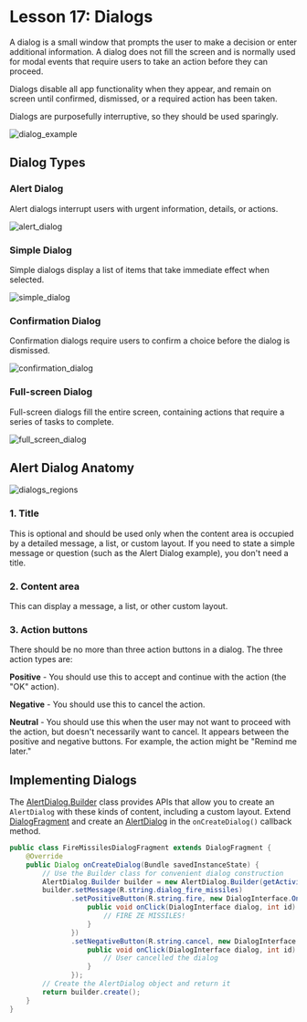 # Lesson 17: Dialogs

A dialog is a small window that prompts the user to make a decision or enter additional information.
A dialog does not fill the screen and is normally used for modal events that require users to take 
an action before they can proceed.

Dialogs disable all app functionality when they appear, and remain on screen until confirmed, 
dismissed, or a required action has been taken.

Dialogs are purposefully interruptive, so they should be used sparingly.

![dialog_example]

## Dialog Types

### Alert Dialog

Alert dialogs interrupt users with urgent information, details, or actions.

![alert_dialog]

### Simple Dialog

Simple dialogs display a list of items that take immediate effect when selected.

![simple_dialog]

### Confirmation Dialog

Confirmation dialogs require users to confirm a choice before the dialog is dismissed.

![confirmation_dialog]

### Full-screen Dialog

Full-screen dialogs fill the entire screen, containing actions that require a series of tasks to 
complete.

![full_screen_dialog]

## Alert Dialog Anatomy

![dialogs_regions]

### 1. Title

This is optional and should be used only when the content area is occupied by a detailed message, a 
list, or custom layout. If you need to state a simple message or question (such as the Alert Dialog 
example), you don't need a title.

### 2. Content area

This can display a message, a list, or other custom layout.

### 3. Action buttons

There should be no more than three action buttons in a dialog. The three action types are:

**Positive** - You should use this to accept and continue with the action (the "OK" action).
  
**Negative** - You should use this to cancel the action.
  
**Neutral** - You should use this when the user may not want to proceed with the action, but doesn't
necessarily want to cancel. It appears between the positive and negative buttons. For example, the 
action might be "Remind me later."

## Implementing Dialogs

The [AlertDialog.Builder] class provides APIs that allow you to create an `AlertDialog` with these 
kinds of content, including a custom layout. Extend [DialogFragment] and create an [AlertDialog] in 
the `onCreateDialog()` callback method.

```java
public class FireMissilesDialogFragment extends DialogFragment {
    @Override
    public Dialog onCreateDialog(Bundle savedInstanceState) {
        // Use the Builder class for convenient dialog construction
        AlertDialog.Builder builder = new AlertDialog.Builder(getActivity());
        builder.setMessage(R.string.dialog_fire_missiles)
               .setPositiveButton(R.string.fire, new DialogInterface.OnClickListener() {
                   public void onClick(DialogInterface dialog, int id) {
                       // FIRE ZE MISSILES!
                   }
               })
               .setNegativeButton(R.string.cancel, new DialogInterface.OnClickListener() {
                   public void onClick(DialogInterface dialog, int id) {
                       // User cancelled the dialog
                   }
               });
        // Create the AlertDialog object and return it
        return builder.create();
    }
}
```

[dialog_example]: img/dialog_example.png "Example Dialog"
[alert_dialog]: img/alert_dialog.png "Alert Dialog"
[simple_dialog]: img/simple_dialog.png "Simple Dialog"
[confirmation_dialog]: img/confirmation_dialog.png "Confirmation Dialog"
[full_screen_dialog]: img/full_screen_dialog.png "Full-Screen Dialog"
[DialogFragment]: https://developer.android.com/reference/androidx/fragment/app/DialogFragment?hl=en
[AlertDialog]: https://developer.android.com/reference/android/app/AlertDialog.html
[dialogs_regions]: img/dialogs_regions.png "Anatomy of a Dialog"
[AlertDialog.Builder]: https://developer.android.com/reference/android/app/AlertDialog.Builder.html
